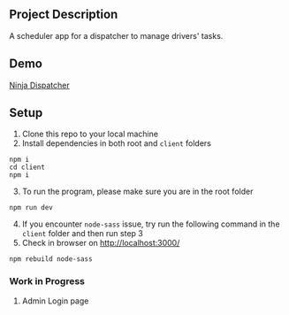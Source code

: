 ## Project Description

A scheduler app for a dispatcher to manage drivers' tasks.

## Demo

<a href="https://ninja-dispatcher.herokuapp.com/" target="_blank">Ninja Dispatcher</a>

## Setup

1. Clone this repo to your local machine
2. Install dependencies in both root and `client` folders

```
npm i
cd client
npm i

```

3. To run the program, please make sure you are in the root folder

```
npm run dev
```

4. If you encounter `node-sass` issue, try run the following command in the `client` folder and then run step 3
5. Check in browser on <a href="http://localhost:3000/" target="_blank">http://localhost:3000/</a>

```
npm rebuild node-sass
```

### Work in Progress

1. Admin Login page
